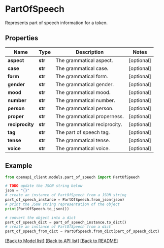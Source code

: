 # PartOfSpeech

Represents part of speech information for a token.

## Properties

Name | Type | Description | Notes
------------ | ------------- | ------------- | -------------
**aspect** | **str** | The grammatical aspect. | [optional] 
**case** | **str** | The grammatical case. | [optional] 
**form** | **str** | The grammatical form. | [optional] 
**gender** | **str** | The grammatical gender. | [optional] 
**mood** | **str** | The grammatical mood. | [optional] 
**number** | **str** | The grammatical number. | [optional] 
**person** | **str** | The grammatical person. | [optional] 
**proper** | **str** | The grammatical properness. | [optional] 
**reciprocity** | **str** | The grammatical reciprocity. | [optional] 
**tag** | **str** | The part of speech tag. | [optional] 
**tense** | **str** | The grammatical tense. | [optional] 
**voice** | **str** | The grammatical voice. | [optional] 

## Example

```python
from openapi_client.models.part_of_speech import PartOfSpeech

# TODO update the JSON string below
json = "{}"
# create an instance of PartOfSpeech from a JSON string
part_of_speech_instance = PartOfSpeech.from_json(json)
# print the JSON string representation of the object
print(PartOfSpeech.to_json())

# convert the object into a dict
part_of_speech_dict = part_of_speech_instance.to_dict()
# create an instance of PartOfSpeech from a dict
part_of_speech_from_dict = PartOfSpeech.from_dict(part_of_speech_dict)
```
[[Back to Model list]](../README.md#documentation-for-models) [[Back to API list]](../README.md#documentation-for-api-endpoints) [[Back to README]](../README.md)


